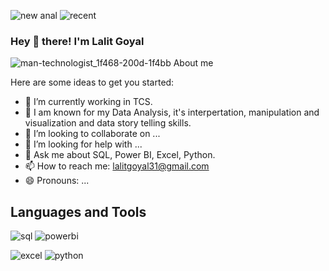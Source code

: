
![new anal](https://github.com/goyallalit/goyallalit/assets/120114206/81fe47d3-5b2b-4676-b7d8-fba3872d5f99)
![recent](https://github.com/goyallalit/goyallalit/assets/120114206/adacfe37-1d2c-4061-934c-742c8ed548cd)
 
### Hey 👋 there! I'm Lalit Goyal 

![man-technologist_1f468-200d-1f4bb](https://github.com/goyallalit/goyallalit/assets/120114206/8d723aaf-d581-41bb-bc54-40e8303c962f) About me  

Here are some ideas to get you started:

- 🔭 I’m currently working in TCS.
- 🌱 I am known for my Data Analysis, it's interpertation, manipulation and visualization and data story telling skills.
- 👯 I’m looking to collaborate on ...   
- 🤔 I’m looking for help with ...                            
- 💬 Ask me about SQL, Power BI, Excel, Python.
- 📫 How to reach me: lalitgoyal31@gmail.com
- 😄 Pronouns: ...
 
## Languages and Tools 
![sql](https://github.com/goyallalit/goyallalit/assets/120114206/bbfc554c-24e0-4716-bdb7-ee795ae80dd4)
![powerbi](https://github.com/goyallalit/goyallalit/assets/120114206/12cb653e-9ebc-4924-90ec-bc6a8594433c)


![excel](https://github.com/goyallalit/goyallalit/assets/120114206/94197190-11f8-44bd-aaf7-19248b3e1649)
![python](https://github.com/goyallalit/goyallalit/assets/120114206/5c7efcc2-3a0e-4098-8f8e-12f9d1e5ee61)

 

